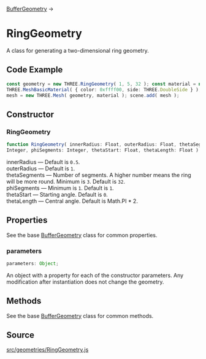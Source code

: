 [BufferGeometry](en\core\BufferGeometry.html) →

# RingGeometry

A class for generating a two-dimensional ring geometry.

## Code Example

  
```ts  
const geometry = new THREE.RingGeometry( 1, 5, 32 ); const material = new
THREE.MeshBasicMaterial( { color: 0xffff00, side: THREE.DoubleSide } );const
mesh = new THREE.Mesh( geometry, material ); scene.add( mesh );  
```  

## Constructor

### RingGeometry

  
  
```ts  
function RingGeometry( innerRadius: Float, outerRadius: Float, thetaSegments:
Integer, phiSegments: Integer, thetaStart: Float, thetaLength: Float ): void;  
```  

innerRadius — Default is `0.5`.  
outerRadius — Default is `1`.  
thetaSegments — Number of segments. A higher number means the ring will be
more round. Minimum is `3`. Default is `32`.  
phiSegments — Minimum is `1`. Default is `1`.  
thetaStart — Starting angle. Default is `0`.  
thetaLength — Central angle. Default is Math.PI * 2.

## Properties

See the base [BufferGeometry](en\core\BufferGeometry.html) class for common
properties.

### parameters

  
  
```ts  
parameters: Object;  
```  

An object with a property for each of the constructor parameters. Any
modification after instantiation does not change the geometry.

## Methods

See the base [BufferGeometry](en\core\BufferGeometry.html) class for common
methods.

## Source

<a
href="https://github.com/mrdoob/three.js/blob/master/src/geometries/RingGeometry.js">src/geometries/RingGeometry.js</a>

